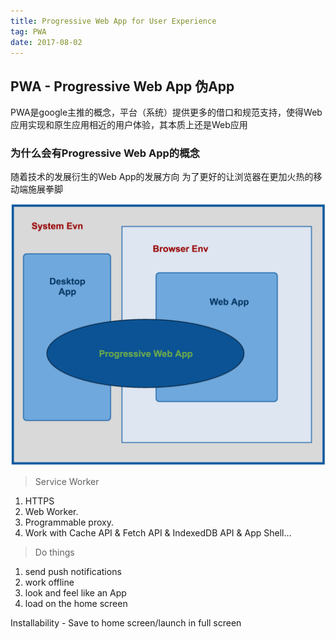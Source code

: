 ```yaml
---
title: Progressive Web App for User Experience
tag: PWA
date: 2017-08-02
---
```


PWA - Progressive Web App 伪App
---

PWA是google主推的概念，平台（系统）提供更多的借口和规范支持，使得Web应用实现和原生应用相近的用户体验，其本质上还是Web应用

### 为什么会有Progressive Web App的概念

随着技术的发展衍生的Web App的发展方向
为了更好的让浏览器在更加火热的移动端施展拳脚

![](https://github.com/RoyJia/mdimgs/raw/master/res/progressive-web-app.png)

<!-- More -->

> Service Worker

1.  HTTPS
2.  Web Worker.
3.  Programmable proxy.
4.  Work with Cache API & Fetch API & IndexedDB API & App Shell…

> Do things

1.  send push notifications
2.  work offline
3.  look and feel like an App
4.  load on the home screen

Installability - Save to home screen/launch in full screen